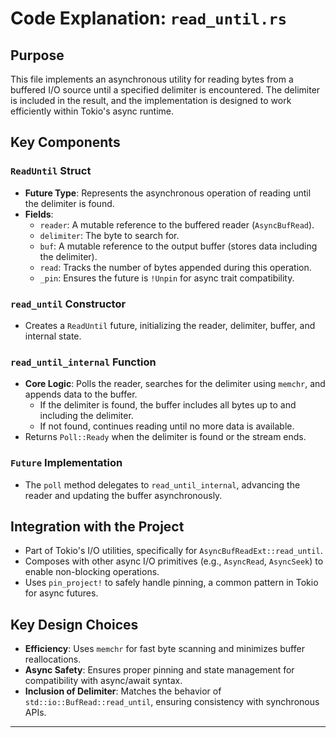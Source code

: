 # Code Explanation: `read_until.rs`

## Purpose
This file implements an asynchronous utility for reading bytes from a buffered I/O source until a specified delimiter is encountered. The delimiter is included in the result, and the implementation is designed to work efficiently within Tokio's async runtime.

## Key Components

### `ReadUntil` Struct
- **Future Type**: Represents the asynchronous operation of reading until the delimiter is found.
- **Fields**:
  - `reader`: A mutable reference to the buffered reader (`AsyncBufRead`).
  - `delimiter`: The byte to search for.
  - `buf`: A mutable reference to the output buffer (stores data including the delimiter).
  - `read`: Tracks the number of bytes appended during this operation.
  - `_pin`: Ensures the future is `!Unpin` for async trait compatibility.

### `read_until` Constructor
- Creates a `ReadUntil` future, initializing the reader, delimiter, buffer, and internal state.

### `read_until_internal` Function
- **Core Logic**: Polls the reader, searches for the delimiter using `memchr`, and appends data to the buffer.
  - If the delimiter is found, the buffer includes all bytes up to and including the delimiter.
  - If not found, continues reading until no more data is available.
- Returns `Poll::Ready` when the delimiter is found or the stream ends.

### `Future` Implementation
- The `poll` method delegates to `read_until_internal`, advancing the reader and updating the buffer asynchronously.

## Integration with the Project
- Part of Tokio's I/O utilities, specifically for `AsyncBufReadExt::read_until`.
- Composes with other async I/O primitives (e.g., `AsyncRead`, `AsyncSeek`) to enable non-blocking operations.
- Uses `pin_project!` to safely handle pinning, a common pattern in Tokio for async futures.

## Key Design Choices
- **Efficiency**: Uses `memchr` for fast byte scanning and minimizes buffer reallocations.
- **Async Safety**: Ensures proper pinning and state management for compatibility with async/await syntax.
- **Inclusion of Delimiter**: Matches the behavior of `std::io::BufRead::read_until`, ensuring consistency with synchronous APIs.

---
